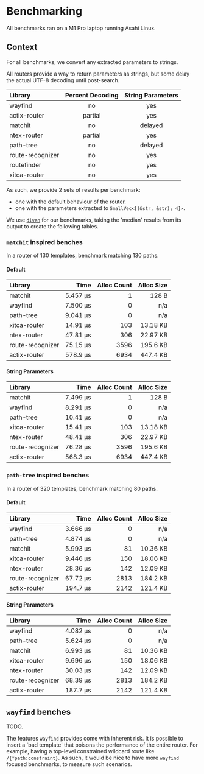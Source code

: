 # Benchmarking

All benchmarks ran on a M1 Pro laptop running Asahi Linux.

## Context

For all benchmarks, we convert any extracted parameters to strings.

All routers provide a way to return parameters as strings, but some delay the actual UTF-8 decoding until post-search.

| Library          | Percent Decoding | String Parameters |
|:-----------------|:----------------:|:-----------------:|
| wayfind          | no               | yes               |
| actix-router     | partial          | yes               |
| matchit          | no               | delayed           |
| ntex-router      | partial          | yes               |
| path-tree        | no               | delayed           |
| route-recognizer | no               | yes               |
| routefinder      | no               | yes               |
| xitca-router     | no               | yes               |

As such, we provide 2 sets of results per benchmark:
- one with the default behaviour of the router.
- one with the parameters extracted to `SmallVec<[(&str, &str); 4]>`.

We use [`divan`](https://github.com/nvzqz/divan) for our benchmarks, taking the 'median' results from its output to create the following tables.

### `matchit` inspired benches

In a router of 130 templates, benchmark matching 130 paths.

#### Default

| Library          | Time     | Alloc Count | Alloc Size |
|:-----------------|---------:|------------:|-----------:|
| matchit          | 5.457 µs | 1           | 128 B      |
| wayfind          | 7.500 µs | 0           | n/a        |
| path-tree        | 9.041 µs | 0           | n/a        |
| xitca-router     | 14.91 µs | 103         | 13.18 KB   |
| ntex-router      | 47.81 µs | 306         | 22.97 KB   |
| route-recognizer | 75.15 µs | 3596        | 195.6 KB   |
| actix-router     | 578.9 µs | 6934        | 447.4 KB   |

#### String Parameters

| Library          | Time     | Alloc Count | Alloc Size |
|:-----------------|---------:|------------:|-----------:|
| matchit          | 7.499 µs | 1           | 128 B      |
| wayfind          | 8.291 µs | 0           | n/a        |
| path-tree        | 10.41 µs | 0           | n/a        |
| xitca-router     | 15.41 µs | 103         | 13.18 KB   |
| ntex-router      | 48.41 µs | 306         | 22.97 KB   |
| route-recognizer | 76.28 µs | 3596        | 195.6 KB   |
| actix-router     | 568.3 µs | 6934        | 447.4 KB   |

### `path-tree` inspired benches

In a router of 320 templates, benchmark matching 80 paths.

#### Default

| Library          | Time     | Alloc Count | Alloc Size |
|:-----------------|---------:|------------:|-----------:|
| wayfind          | 3.666 µs | 0           | n/a        |
| path-tree        | 4.874 µs | 0           | n/a        |
| matchit          | 5.993 µs | 81          | 10.36 KB   |
| xitca-router     | 9.446 µs | 150         | 18.06 KB   |
| ntex-router      | 28.36 µs | 142         | 12.09 KB   |
| route-recognizer | 67.72 µs | 2813        | 184.2 KB   |
| actix-router     | 194.7 µs | 2142        | 121.4 KB   |

#### String Parameters

| Library          | Time     | Alloc Count | Alloc Size |
|:-----------------|---------:|------------:|-----------:|
| wayfind          | 4.082 µs | 0           | n/a        |
| path-tree        | 5.624 µs | 0           | n/a        |
| matchit          | 6.993 µs | 81          | 10.36 KB   |
| xitca-router     | 9.696 µs | 150         | 18.06 KB   |
| ntex-router      | 30.03 µs | 142         | 12.09 KB   |
| route-recognizer | 68.39 µs | 2813        | 184.2 KB   |
| actix-router     | 187.7 µs | 2142        | 121.4 KB   |

## `wayfind` benches

TODO.

The features `wayfind` provides come with inherent risk.
It is possible to insert a 'bad template' that poisons the performance of the entire router.
For example, having a top-level constrained wildcard route like `/{*path:constraint}`.
As such, it would be nice to have more `wayfind` focused benchmarks, to measure such scenarios.
